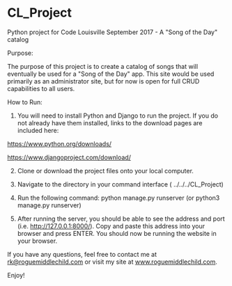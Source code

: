 # CL_Project
Python project for Code Louisville September 2017 - A "Song of the Day" catalog

Purpose:

The purpose of this project is to create a catalog of songs that will eventually be used for a "Song of the Day" app.  This site would be
used primarily as an administrator site, but for now is open for full CRUD capabilities to all users.

How to Run:

1. You will need to install Python and Django to run the project.  If you do not already have them installed, links to the download pages are
included here:

https://www.python.org/downloads/

https://www.djangoproject.com/download/

2. Clone or download the project files onto your local computer.

3. Navigate to the directory in your command interface ( ../../../CL_Project)

4. Run the following command: python manage.py runserver (or python3 manage.py runserver)

5. After running the server, you should be able to see the address and port (i.e. http://127.0.0.1:8000/).  Copy and paste this address
into your browser and press ENTER.  You should now be running the website in your browser.

If you have any questions, feel free to contact me at rk@roguemiddlechild.com or visit my site at www.roguemiddlechild.com.

Enjoy!
